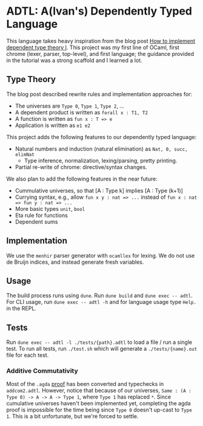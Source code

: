 # ADTL: A(lvan's) Dependently Typed Language
This language takes heavy inspiration from the blog post
[How to implement dependent type theory I](http://math.andrej.com/2012/11/08/how-to-implement-dependent-type-theory-i/). This project was my first line of OCaml, first chrome (lexer, parser, top-level), and first language; the guidance provided in the tutorial was a strong scaffold and I learned a lot. 

## Type Theory
The blog post described rewrite rules and implementation approaches for:
* The universes are `Type 0`, `Type 1`, `Type 2`, ...
* A dependent product is written as `forall x : T1, T2`
* A function is written as `fun x : T => e`
* Application is written as `e1 e2`

This project adds the following features to our dependently typed language:
* Natural numbers and induction (natural elimination) as `Nat, 0, succ, elimNat`
    * Type inference, normalization, lexing/parsing, pretty printing.
* Partial re-write of chrome: directive/syntax changes.

We also plan to add the following features in the near future:
* Cummulative universes, so that [A : Type k] implies [A : Type (k+1)]
* Currying syntax, e.g., allow `fun x y : nat => ...` instead of `fun x : nat => fun y : nat => ...`
* More basic types `unit`, `bool`
* Eta rule for functions
* Dependent sums

## Implementation
We use the `menhir` parser generator with `ocamllex` for lexing. We do not use de Bruijn indices, and instead generate fresh variables. 

## Usage
The build process runs using `dune`. Run `dune build` and `dune exec -- adtl`. For CLI usage, run `dune exec -- adtl -h` and for language usage type `Help.` in the REPL.

## Tests
Run `dune exec -- adtl -l ./tests/{path}.adtl` to load a file / run a single test. To run all tests, run `./test.sh` which will generate a `./tests/{name}.out` file for each test.

### Additive Commutativity
Most of the `.agda` [proof](https://plti.metareflection.club/assignments.html) has been converted and typechecks in `addcom2.adtl`. However, notice that because of our universes, `Same : (A : Type 0) -> A -> A -> Type 1`, where `Type 1` has replaced `*`. Since cumulative universes haven't been implemented yet, completing the agda proof is impossible for the time being since `Type 0` doesn't up-cast to `Type 1`. This is a bit unfortunate, but we're forced to settle. 
